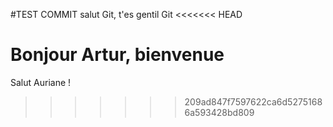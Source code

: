 #TEST COMMIT
salut Git, t'es gentil Git
<<<<<<< HEAD


Bonjour Artur, bienvenue 
=======
Salut Auriane !
>>>>>>> 209ad847f7597622ca6d52751686a593428bd809
